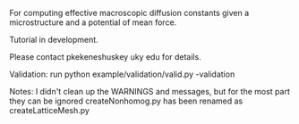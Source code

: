 For computing effective macroscopic diffusion constants given a microstructure and a potential of mean force.

Tutorial in development. 

Please contact pkekeneshuskey uky edu for details.

Validation:
run
python example/validation/valid.py -validation



Notes:
I didn't clean up the WARNINGS and messages, but for the most part they can be ignored 
createNonhomog.py has been renamed as createLatticeMesh.py
